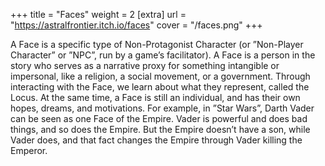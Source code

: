 +++
title = "Faces"
weight = 2
[extra]
url = "https://astralfrontier.itch.io/faces"
cover = "/faces.png"
+++

A Face is a specific type of Non-Protagonist Character (or ”Non-Player Character” or ”NPC”, run by a game’s facilitator). A Face is a person in the story who serves as a narrative proxy for something intangible or impersonal, like a religion, a social movement, or a government. Through interacting with the Face, we learn about what they represent, called the Locus. At the same time, a Face is still an individual, and has their own hopes, dreams, and motivations. For example, in ”Star Wars”, Darth Vader can be seen as one Face of the Empire. Vader is powerful and does bad things, and so does the Empire. But the Empire doesn’t have a son, while Vader does, and that fact changes the Empire through Vader killing the Emperor.